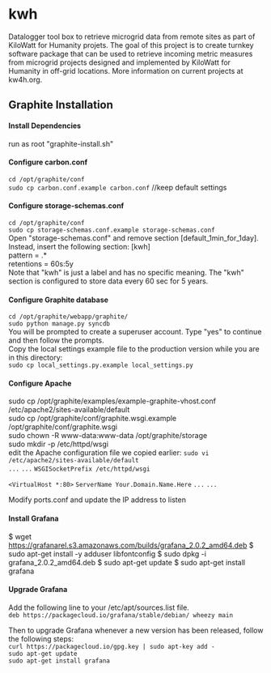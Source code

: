# kwh
Datalogger tool box to retrieve microgrid data from remote sites as part of KiloWatt for Humanity projets. The goal of this project is to create turnkey software package that can be used to retrieve incoming metric measures from microgrid projects designed and implemented by KiloWatt for Humanity in off-grid locations. More information on current projects at kw4h.org.

## Graphite Installation
#### Install Dependencies<br />
run as root "graphite-install.sh"<br />

#### Configure carbon.conf<br />
`cd /opt/graphite/conf`<br />
`sudo cp carbon.conf.example carbon.conf` //keep default settings<br />

#### Configure storage-schemas.conf<br />
`cd /opt/graphite/conf`<br />
`sudo cp storage-schemas.conf.example storage-schemas.conf`<br />
Open "storage-schemas.conf" and remove section [default_1min_for_1day]. Instead, insert the following section:
[kwh]<br />
pattern = .*<br />
retentions = 60s:5y<br />
Note that "kwh" is just a label and has no specific meaning. The "kwh" section is configured to store data every 60 sec for 5 years.

#### Configure Graphite database
`cd /opt/graphite/webapp/graphite/`<br />
`sudo python manage.py syncdb`<br />
You will be prompted to create a superuser account. Type "yes" to continue and then follow the prompts.<br />
Copy the local settings example file to the production version while you are in this directory:<br />
`sudo cp local_settings.py.example local_settings.py`<br />

#### Configure Apache
sudo cp /opt/graphite/examples/example-graphite-vhost.conf /etc/apache2/sites-available/default<br />
sudo cp /opt/graphite/conf/graphite.wsgi.example /opt/graphite/conf/graphite.wsgi<br />
sudo chown -R www-data:www-data /opt/graphite/storage<br />
sudo mkdir -p /etc/httpd/wsgi<br />
edit the Apache configuration file we copied earlier:
`sudo vi /etc/apache2/sites-available/default`<br />
`...`
`...`
`WSGISocketPrefix /etc/httpd/wsgi`

`<VirtualHost *:80>`
	`ServerName Your.Domain.Name.Here`
	`...`
	`...`

Modify ports.conf and update the IP address to listen

#### Install Grafana
$ wget https://grafanarel.s3.amazonaws.com/builds/grafana_2.0.2_amd64.deb
$ sudo apt-get install -y adduser libfontconfig
$ sudo dpkg -i grafana_2.0.2_amd64.deb
$ sudo apt-get update
$ sudo apt-get install grafana

#### Upgrade Grafana
Add the following line to your /etc/apt/sources.list file.<br />
`deb https://packagecloud.io/grafana/stable/debian/ wheezy main`<br />

Then to upgrade Grafana whenever a new version has been released, follow the following steps:<br />
`curl https://packagecloud.io/gpg.key | sudo apt-key add -`<br />
`sudo apt-get update`<br />
`sudo apt-get install grafana`<br />
